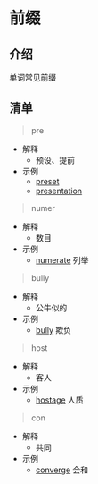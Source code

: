 # 前缀

<!-- toc -->

## 介绍

单词常见前缀

## 清单

> pre

  * 解释
    * 预设、提前
  * 示例
    * [preset](https://www.iciba.com/word?w=preset)
    * [presentation](https://www.iciba.com/word?w=presentation)

> numer

  * 解释
    * 数目
  * 示例
    * [numerate](https://www.iciba.com/word?w=numerate) 列举

> bully

  * 解释
    * 公牛似的
  * 示例
    * [bully](https://www.iciba.com/word?w=bully) 欺负

> host

  * 解释
    * 客人
  * 示例
    * [hostage](https://www.iciba.com/word?w=hostage) 人质


> con

  * 解释
    * 共同
  * 示例
    * [converge](https://www.iciba.com/word?w=converge) 会和
